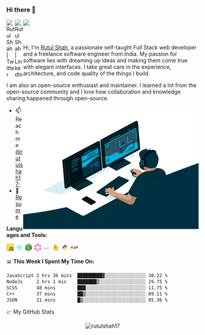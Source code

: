 ### Hi there 👋
<a href="https://twitter.com/rutulshah17">
  <img align="left" alt="Rutul Shah | Twitter" width="22px" src="https://raw.githubusercontent.com/peterthehan/peterthehan/master/assets/twitter.svg" />
</a>
<a href="https://www.linkedin.com/in/rutulshah17/">
  <img align="left" alt="Rutul Shah | LinkedIn" width="22px" src="https://raw.githubusercontent.com/peterthehan/peterthehan/master/assets/linkedin.svg" />
</a>

![](https://visitor-badge.glitch.me/badge?page_id=rutulshah17)

<br />

Hi, I'm [Rutul Shah](https://rutulshah.herokuapp.com), a passionate self-taught Full Stack web developer and a freelance software engineer from India. My passion for software lies with dreaming up ideas and making them come true with elegant interfaces. I take great care in the experience, architecture, and code quality of the things I build.

I am also an open-source enthusiast and maintainer. I learned a lot from the open-source community and I love how collaboration and knowledge sharing happened through open-source.

<img align="right" alt="GIF" src="https://github.com/rutulshah17/rutulshah17/blob/main/coding.gif?raw=true" width="460" height="320" />
  
- 📫 Reach me [@rutulshah17](https://twitter.com/rutulshah17);
- 📝 [Resume](https://drive.google.com/file/d/1FDV1JXj1VrghaUIH84f52n9zTwzOrz2k/view?usp=sharing) 

**Languages and Tools:**  

<code><img height="20" src="https://raw.githubusercontent.com/github/explore/80688e429a7d4ef2fca1e82350fe8e3517d3494d/topics/javascript/javascript.png"></code>
<code><img height="20" src="https://raw.githubusercontent.com/github/explore/80688e429a7d4ef2fca1e82350fe8e3517d3494d/topics/react/react.png"></code>
<code><img height="20" src="https://raw.githubusercontent.com/github/explore/80688e429a7d4ef2fca1e82350fe8e3517d3494d/topics/nodejs/nodejs.png"></code>
<code><img height="20" src="https://raw.githubusercontent.com/github/explore/5c058a388828bb5fde0bcafd4bc867b5bb3f26f3/topics/graphql/graphql.png"></code>
<code><img height="20" src="https://raw.githubusercontent.com/github/explore/80688e429a7d4ef2fca1e82350fe8e3517d3494d/topics/mysql/mysql.png"></code>
<code><img height="20" src="https://raw.githubusercontent.com/github/explore/80688e429a7d4ef2fca1e82350fe8e3517d3494d/topics/firebase/firebase.png"></code>
<code><img height="20" src="https://raw.githubusercontent.com/github/explore/80688e429a7d4ef2fca1e82350fe8e3517d3494d/topics/python/python.png"></code>
<code><img height="20" src="https://raw.githubusercontent.com/github/explore/80688e429a7d4ef2fca1e82350fe8e3517d3494d/topics/git/git.png"></code>

📊 **This Week I Spent My Time On:**
```text
JavaScript 2 hrs 36 mins  █████████▓░░░░░░░░░░░░░░░ 38.22 %
NodeJs     2 hrs 1 min    ███████▒░░░░░░░░░░░░░░░░░ 29.75 %
SCSS       48 mins        ███░░░░░░░░░░░░░░░░░░░░░░ 11.75 %
C++        37 mins        ██▒░░░░░░░░░░░░░░░░░░░░░░ 09.11 %
JSON       21 mins        █▒░░░░░░░░░░░░░░░░░░░░░░░ 05.36 %
```
<!--END_SECTION:waka-->


📈 My GitHub Stats

<p align="center"> <img src="https://github-readme-stats.vercel.app/api?username=rutulshah17&show_icons=true&theme=gotham" alt="rutulshah17" />